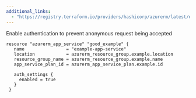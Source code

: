 ```yaml
---
additional_links: 
  - "https://registry.terraform.io/providers/hashicorp/azurerm/latest/docs/resources/app_service#enabled"
---
```


Enable authentication to prevent anonymous request being accepted

```hcl
resource "azurerm_app_service" "good_example" {
   name                = "example-app-service"
   location            = azurerm_resource_group.example.location
   resource_group_name = azurerm_resource_group.example.name
   app_service_plan_id = azurerm_app_service_plan.example.id
 
   auth_settings {
     enabled = true
   }
 }
```
